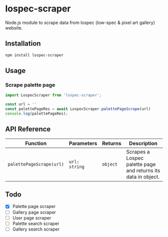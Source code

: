 # lospec-scraper
Node.js module to scrape data from lospec (low-spec & pixel art gallery) website.

## Installation
```bash
npm install lospec-scraper
```
## Usage
###  Scrape palette page
```javascript
import LospecScraper from 'lospec-scraper';

const url = ''
const palettePageRes = await LospecScraper.palettePageScrape(url)
console.log(palettePageRes);
```
## API Reference
| Function | Parameters | Returns | Description |
|----------|------------|---------|-------------|
| `palettePageScrape(url)` | `url: string` | `object` | Scrapes a Lospec palette page and returns its data in object. |
## Todo
- [x] Palette page scraper
- [ ] Gallery page scraper
- [ ] User page scraper
- [ ] Palette search scraper
- [ ] Gallery search scraper
